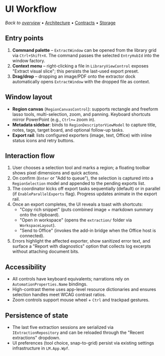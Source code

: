 # UI Workflow

_Back to [overview](README.md)_ • [Architecture](architecture.md) • [Contracts](service-contracts.md) • [Storage](data-storage.md)

## Entry points
1. **Command palette** – `ExtractWindow` can be opened from the library grid via `Ctrl+Shift+X`. The command passes the selected `EntryHubId` into the window factory.
2. **Context menu** – right-clicking a file in `LibraryViewControl` exposes "Extract visual slice"; this persists the last-used export preset.
3. **Drag/drop** – dropping an image/PDF onto the extractor dock automatically opens `ExtractWindow` with the dropped file as context.

## Window layout
- **Region canvas** (`RegionCanvasControl`): supports rectangle and freeform lasso tools, multi-selection, zoom, and panning. Keyboard shortcuts mirror PowerPoint (e.g., `Ctrl+=` zoom in).
- **Metadata sidebar**: binds to `RegionDescriptorViewModel` to capture title, notes, tags, target board, and optional follow-up tasks.
- **Export rail**: lists configured exporters (image, text, Office) with inline status icons and retry buttons.

## Interaction flow
1. User chooses a selection tool and marks a region; a floating toolbar shows pixel dimensions and quick actions.
2. On confirm (`Enter` or "Add to queue"), the selection is captured into a `RegionSelection` model and appended to the pending exports list.
3. The coordinator kicks off export tasks sequentially (default) or in parallel (if `EnableParallelExports` flag). Progress updates animate in the export rail.
4. Once an export completes, the UI reveals a toast with shortcuts:
   - "Copy rich snippet" (puts combined image + markdown summary onto the clipboard).
   - "Open in workspace" (opens the `extraction/` folder via `WorkspaceLayout`).
   - "Send to Office" (invokes the add-in bridge when the Office host is connected).
5. Errors highlight the affected exporter, show sanitized error text, and surface a "Report with diagnostics" option that collects log excerpts without attaching document bits.

## Accessibility
- All controls have keyboard equivalents; narrations rely on `AutomationProperties.Name` bindings.
- High-contrast theme uses app-level resource dictionaries and ensures selection handles meet WCAG contrast ratios.
- Zoom controls support mouse wheel + `Ctrl` and trackpad gestures.

## Persistence of state
- The last five extraction sessions are serialized via `IExtractionRepository` and can be reloaded through the "Recent extractions" dropdown.
- UI preferences (tool choice, snap-to-grid) persist via existing settings infrastructure in `LM.App.Wpf`.
